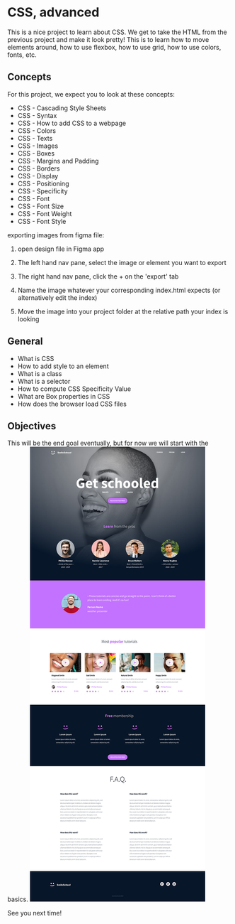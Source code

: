 # CSS, advanced

This is a nice project to learn about CSS. We get to take the HTML from the previous project and make it look pretty!
This is to learn how to move elements around, how to use flexbox, how to use grid, how to use colors, fonts, etc.

## Concepts

For this project, we expect you to look at these concepts:

- CSS - Cascading Style Sheets
- CSS - Syntax
- CSS - How to add CSS to a webpage
- CSS - Colors
- CSS - Texts
- CSS - Images
- CSS - Boxes
- CSS - Margins and Padding
- CSS - Borders
- CSS - Display
- CSS - Positioning
- CSS - Specificity
- CSS - Font
- CSS - Font Size
- CSS - Font Weight
- CSS - Font Style

exporting images from figma file:

1. open design file in Figma app

2. The left hand nav pane, select the image or element you want to export

3. The right hand nav pane, click the + on the 'export' tab

4. Name the image whatever your corresponding index.html expects (or alternatively edit the index)

5. Move the image into your project folder at the relative path your index is looking

## General

- What is CSS
- How to add style to an element
- What is a class
- What is a selector
- How to compute CSS Specificity Value
- What are Box properties in CSS
- How does the browser load CSS files

## Objectives
This will be the end goal eventually, but for now we will start with the basics.
![Alt text](css_advanced/assests/image1.jpg?raw=true "CSS")

See you next time!
```
